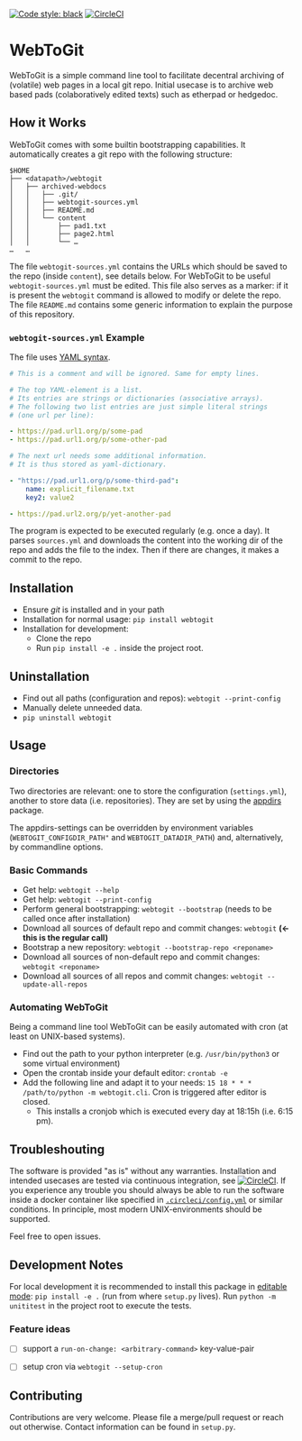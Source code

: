 [![Code style: black](https://img.shields.io/badge/code%20style-black-000000.svg)](https://github.com/psf/black)
[![CircleCI](https://circleci.com/gh/cknoll/webtogit/tree/main.svg?style=shield)](https://circleci.com/gh/cknoll/webtogit/tree/main)

# WebToGit

WebToGit is a simple command line tool to facilitate decentral archiving of (volatile) web pages in a local git repo. Initial usecase is to archive web based pads (colaboratively edited texts) such as etherpad or hedgedoc.

## How it Works

WebToGit comes with some builtin bootstrapping capabilities. It automatically creates a git repo with the following structure:

```
$HOME
├── <datapath>/webtogit
│   ├── archived-webdocs
│   │   ├── .git/
│   │   ├── webtogit-sources.yml
│   │   ├── README.md
│   │   └── content
│   │       ├── pad1.txt
│   │       ├── page2.html
│   │       └── …
…   …
```

The file `webtogit-sources.yml` contains the URLs which should be saved to the repo (inside `content`), see details below. For WebToGit to be useful `webtogit-sources.yml` must be edited. This file also serves as a marker: if it is present the `webtogit` command is allowed to modify or delete the repo. The file `README.md` contains some generic information to explain the purpose of this repository.


### `webtogit-sources.yml` Example

The file uses [YAML syntax](https://en.wikipedia.org/wiki/YAML#Syntax).

```yaml
# This is a comment and will be ignored. Same for empty lines.

# The top YAML-element is a list.
# Its entries are strings or dictionaries (associative arrays).
# The following two list entries are just simple literal strings
# (one url per line):

- https://pad.url1.org/p/some-pad
- https://pad.url1.org/p/some-other-pad

# The next url needs some additional information.
# It is thus stored as yaml-dictionary.

- "https://pad.url1.org/p/some-third-pad":
    name: explicit_filename.txt
    key2: value2

- https://pad.url2.org/p/yet-another-pad
```


The program is expected to be executed regularly (e.g. once a day). It parses `sources.yml` and downloads the content into the working dir of the repo and adds the file to the index. Then if there are changes, it makes a commit to the repo.


## Installation

- Ensure *git* is installed and in your path 
- Installation for normal usage: `pip install webtogit`
- Installation for development:
    - Clone the repo
    - Run `pip install -e .` inside the project root.

## Uninstallation

- Find out all paths (configuration and repos):  `webtogit --print-config`
- Manually delete unneeded data.
- `pip uninstall webtogit`

## Usage

### Directories

Two directories are relevant: one to store the configuration (`settings.yml`), another to store data (i.e. repositories). They are set by using the [appdirs](https://pypi.org/project/appdirs/) package.

The appdirs-settings can be overridden by environment variables (`WEBTOGIT_CONFIGDIR_PATH"` and `WEBTOGIT_DATADIR_PATH`) and, alternatively, by commandline options.

### Basic Commands

- Get help: `webtogit --help`
- Get help: `webtogit --print-config`
- Perform general bootstrapping: `webtogit --bootstrap` (needs to be called once after installation)
- Download all sources of default repo and commit changes: `webtogit` **(← this is the regular call)**
- Bootstrap a new repository: `webtogit --bootstrap-repo <reponame>`
- Download all sources of non-default repo and commit changes: `webtogit <reponame>`
- Download all sources of all repos and commit changes: `webtogit --update-all-repos`

### Automating WebToGit

Being a command line tool WebToGit can be easily automated with cron (at least on UNIX-based systems).

- Find out the path to your python interpreter (e.g. `/usr/bin/python3` or some virtual environment)
- Open the crontab inside your default editor: `crontab -e`
- Add the following line and adapt it to your needs: `15 18 * * * /path/to/python -m webtogit.cli`. Cron is triggered after editor is closed.
    - This installs a cronjob which is executed every day at 18:15h (i.e. 6:15 pm).

## Troubleshouting

The software is provided "as is" without any warranties. Installation and intended usecases are tested via continuous integration, see [![CircleCI](https://circleci.com/gh/cknoll/webtogit/tree/main.svg?style=shield)](https://circleci.com/gh/cknoll/webtogit/tree/main). If you experience any trouble you should always be able to run the software inside a docker container like specified in [`.circleci/config.yml`](.circleci/config.yml) or similar conditions. In principle, most modern UNIX-environments should be supported.

Feel free to open issues.


## Development Notes

For local development it is recommended to install this package in [editable mode](https://pip.pypa.io/en/latest/cli/pip_wheel/?highlight=editable#cmdoption-e): `pip install -e .` (run from where `setup.py` lives). Run `python -m unititest` in the project root to execute the tests.

### Feature ideas

- [ ] support a `run-on-change: <arbitrary-command>` key-value-pair
- [ ] setup cron via `webtogit --setup-cron`



## Contributing

Contributions are very welcome. Please file a merge/pull request or reach out otherwise. Contact information can be found in `setup.py`.
